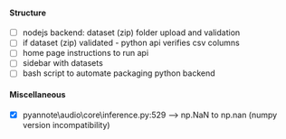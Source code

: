 #### Structure
- [ ] nodejs backend: dataset (zip) folder upload and validation
- [ ] if dataset (zip) validated - python api verifies csv columns 
- [ ] home page instructions to run api
- [ ] sidebar with datasets
- [ ] bash script to automate packaging python backend

#### Miscellaneous
- [x] pyannote\audio\core\inference.py:529 --> np.NaN to np.nan (numpy version incompatibility)
